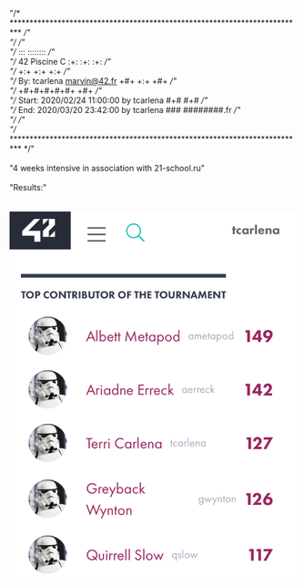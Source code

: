 "/* ************************************************************************** */" <br/>
"/*                                                                            */" <br/>
"/*                                                        :::      ::::::::   */" <br/>
"/*   42 Piscine C                                       :+:      :+:    :+:   */" <br/>
"/*                                                    +:+ +:+         +:+     */" <br/>
"/*   By: tcarlena <marvin@42.fr>                    +#+  +:+       +#+        */" <br/>
"/*                                                +#+#+#+#+#+   +#+           */" <br/>
"/*   Start: 2020/02/24 11:00:00 by tcarlena            #+#    #+#             */" <br/>
"/*   End:   2020/03/20 23:42:00 by tcarlena           ###   ########.fr       */" <br/>
"/*                                                                            */" <br/>
"/* ************************************************************************** */" <br/>
<br/>
"4 weeks intensive in association with 21-school.ru" <br/>
<br/>
"Results:" <br/>  
<br/>
![](results.png)

